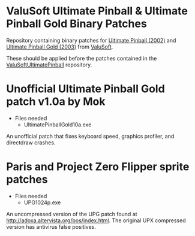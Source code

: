 # ValuSoft Ultimate Pinball & Ultimate Pinball Gold Binary Patches

Repository containing binary patches for [Ultimate Pinball (2002)](https://www.mobygames.com/game/45793/ultimate-pinball) and [Ultimate Pinball Gold (2003)](http://pc.gamespy.com/pc/ultimate-pinball-gold/) from [ValuSoft](https://www.mobygames.com/company/1828/valusoft-inc/).

These should be applied before the patches contained in the [ValuSoftUltimatePinball](https://github.com/snaphat/ValuSoftUltimatePinballPatches) repository.

# Unofficial Ultimate Pinball Gold patch v1.0a by Mok
- Files needed
  - UltimatePinballGold10a.exe

An unofficial patch that fixes keyboard speed, graphics profiler, and directdraw crashes.

# Paris and Project Zero Flipper sprite patches
- Files needed
  - UPG1024p.exe
 
An uncompressed version of the UPG patch found at http://adoxa.altervista.org/bos/index.html. The original UPX compressed version has antivirus false positives.

